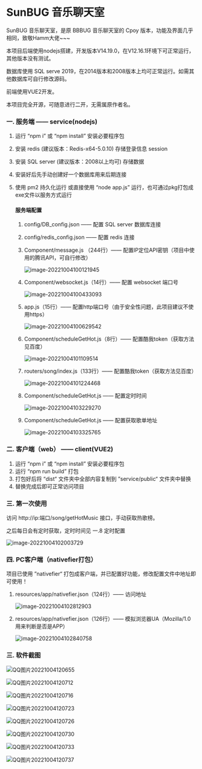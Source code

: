 # SunBUG 音乐聊天室

SunBUG 音乐聊天室，是原 BBBUG 音乐聊天室的 Cpoy 版本，功能及界面几乎相同，致敬Hamm大佬~~~

本项目后端使用nodejs搭建，开发版本V14.19.0，在V12.16.1环境下可正常运行，其他版本没有测试。

数据库使用 SQL serve 2019，在2014版本和2008版本上均可正常运行。如需其他数据库可自行修改源码。

前端使用VUE2开发。

本项目完全开源，可随意进行二开，无需属原作者名。

### 一. 服务端 —— service(nodejs) 

1. 运行 “npm i” 或 “npm install” 安装必要程序包

2. 安装 redis (建议版本：Redis-x64-5.0.10) 存储登录信息 session

3. 安装 SQL server (建议版本：2008以上均可) 存储数据

4. 安装好后先手动创建好一个数据库用来后期连接

5. 使用 pm2 持久化运行 或直接使用 “node app.js” 运行，也可通过pkg打包成exe文件以服务方式运行

   #### 服务端配置

   1. config/DB_config.json —— 配置 SQL server 数据库连接
   
   2. config/redis_config.json —— 配置 redis 连接
   
   3. Component/message.js （244行）—— 配置IP定位API密钥（项目中使用的腾讯API，可自行修改）
   
      ![image-20221004100121945](https://www.sun0623.top/img/sunbug/image-20221004100121945.png)
   
   4. Component/websocket.js（14行）—— 配置 websocket 端口号
   
      ![image-20221004100433093](https://www.sun0623.top/img/sunbug/image-20221004100433093.png)
   
   5. app.js（15行）—— 配置http端口号（由于安全性问题，此项目建议不使用https）
   
      ![image-20221004100629542](https://www.sun0623.top/img/sunbug/image-20221004100629542.png)
   
   6. Component/scheduleGetHot.js（8行）—— 配置酷我token（获取方法见百度）
   
      ![image-20221004101109514](https://www.sun0623.top/img/sunbug/image-20221004101109514.png)
   
   7. routers/song/index.js（133行）—— 配置酷我token（获取方法见百度）
   
      ![image-20221004101224468](https://www.sun0623.top/img/sunbug/image-20221004101224468.png)
   
   8. Component/scheduleGetHot.js —— 配置定时时间
   
      ![image-20221004103229270](https://www.sun0623.top/img/sunbug/image-20221004103229270.png)
   
   9. Component/scheduleGetHot.js —— 配置获取歌单地址
   
      ![image-20221004103325765](https://www.sun0623.top/img/sunbug/image-20221004103325765.png)



### 二. 客户端（web） —— client(VUE2)

1. 运行 “npm i” 或 “npm install” 安装必要程序包
2. 运行 “npm run build” 打包
3. 打包好后将 “dist“ 文件夹中全部内容复制到 ”service/public“ 文件夹中替换
4. 替换完成后即可正常访问项目

### 三. 第一次使用

访问 http://ip:端口/song/getHotMusic 接口，手动获取热歌榜。

之后每日会有定时获取，定时时间见 一.8 定时配置

![image-20221004102003729](https://www.sun0623.top/img/sunbug/image-20221004102003729.png)

### 四. PC客户端（nativefier打包）

项目已使用 ”nativefier“ 打包成客户端，并已配置好功能，修改配置文件中地址即可使用！

1. resources/app/nativefier.json（124行）—— 访问地址

   ![image-20221004102812903](https://www.sun0623.top/img/sunbug/image-20221004102812903.png)

2. resources/app/nativefier.json（126行）—— 模拟浏览器UA（Mozilla/1.0 用来判断是否是APP）

   ![image-20221004102840758](https://www.sun0623.top/img/sunbug/image-20221004102840758.png)

### 三. 软件截图

![QQ图片20221004120655](https://www.sun0623.top/img/sunbug/QQ图片20221004120655.png)

![QQ图片20221004120712](https://www.sun0623.top/img/sunbug/QQ图片20221004120712.png)

![QQ图片20221004120716](https://www.sun0623.top/img/sunbug/QQ图片20221004120716.png)

![QQ图片20221004120723](https://www.sun0623.top/img/sunbug/QQ图片20221004120723.png)

![QQ图片20221004120726](https://www.sun0623.top/img/sunbug/QQ图片20221004120726.png)

![QQ图片20221004120730](https://www.sun0623.top/img/sunbug/QQ图片20221004120730.png)

![QQ图片20221004120733](https://www.sun0623.top/img/sunbug/QQ图片20221004120733.png)

![QQ图片20221004120737](https://www.sun0623.top/img/sunbug/QQ图片20221004120737.png)
